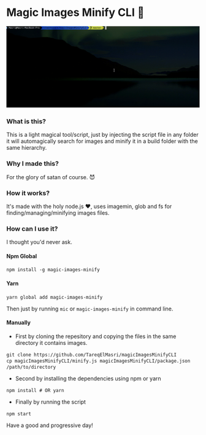 # Magic Images Minify CLI 🌈
![Screencapture magicImagesMinifyCLI](demo.gif)
### What is this?
This is a light magical tool/script, just by injecting the script file in any folder it will automagically search for images and minify it in a build folder with the same hierarchy.
### Why I made this?
For the glory of satan of course. 😈
### How it works?
It's made with the holy node.js ❤️, uses imagemin, glob and fs for finding/managing/minifying images files.
### How can I use it?
I thought you'd never ask.
#### Npm Global
```
npm install -g magic-images-minify
```
#### Yarn
```
yarn global add magic-images-minify
```
Then just by running `mic` or `magic-images-minify` in command line.

#### Manually
- First by cloning the repesitory and copying the files in the same directory it contains images.
```
git clone https://github.com/TareqElMasri/magicImagesMinifyCLI
cp magicImagesMinifyCLI/minify.js magicImagesMinifyCLI/package.json /path/to/directory
```
- Second by installing the dependencies using npm or yarn
```
npm install # OR yarn
```
- Finally by running the script
```
npm start
```

Have a good and progressive day!
